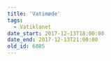 ```yaml
---
title: 'Vatimøde'
tags:
  - Vatiklanet
date_start: 2017-12-13T18:00:00
date_end: 2017-12-13T21:00:00
old_id: 6885
---
```

